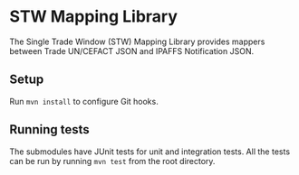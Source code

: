 # STW Mapping Library

The Single Trade Window (STW) Mapping Library provides mappers between Trade UN/CEFACT JSON and
IPAFFS Notification JSON.

## Setup

Run `mvn install` to configure Git hooks.

## Running tests

The submodules have JUnit tests for unit and integration tests. All the tests can be run by running
`mvn test` from the root directory.

